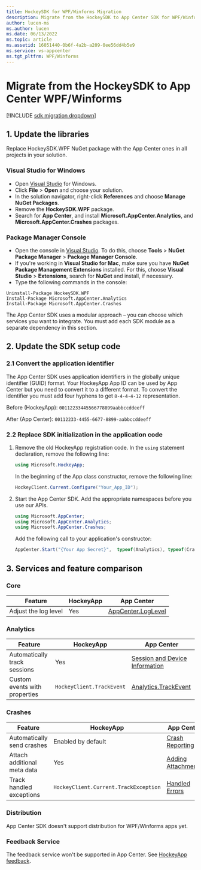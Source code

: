 ```yaml
---
title: HockeySDK for WPF/Winforms Migration
description: Migrate from the HockeySDK to App Center SDK for WPF/Winforms
author: lucen-ms
ms.author: lucen
ms.date: 06/13/2022
ms.topic: article
ms.assetid: 16051440-0b6f-4a2b-a209-0ee56dd4b5e9
ms.service: vs-appcenter
ms.tgt_pltfrm: WPF/Winforms
---
```


# Migrate from the HockeySDK to App Center WPF/Winforms
[!INCLUDE [sdk migration dropdown](includes/sdk-migration-dropdown.md)]

## 1. Update the libraries
Replace HockeySDK.WPF NuGet package with the App Center ones in all projects in your solution.

### Visual Studio for Windows
* Open [Visual Studio](https://visualstudio.microsoft.com/vs/) for Windows.
* Click **File** > **Open** and choose your solution.
* In the solution navigator, right-click **References** and choose **Manage NuGet Packages**.
* Remove the **HockeySDK.WPF** package.
* Search for **App Center**, and install **Microsoft.AppCenter.Analytics**, and **Microsoft.AppCenter.Crashes** packages.

### Package Manager Console
* Open the console in [Visual Studio](https://visualstudio.microsoft.com/vs/). To do this, choose **Tools** > **NuGet Package Manager** > **Package Manager Console**.
* If you're working in **Visual Studio for Mac**, make sure you have **NuGet Package Management Extensions** installed. For this, choose **Visual Studio** > **Extensions**, search for **NuGet** and install, if necessary.
* Type the following commands in the console:

```shell
Uninstall-Package HockeySDK.WPF
Install-Package Microsoft.AppCenter.Analytics
Install-Package Microsoft.AppCenter.Crashes
```

The App Center SDK uses a modular approach – you can choose which services you want to integrate. You must add each SDK module as a separate dependency in this section.

## 2. Update the SDK setup code
### 2.1 Convert the application identifier
The App Center SDK uses application identifiers in the globally unique identifier (GUID) format. Your HockeyApp App ID can be used by App Center but you need to convert it to a different format. To convert the identifier you must add four hyphens to get `8-4-4-4-12` representation.

Before (HockeyApp):
`00112233445566778899aabbccddeeff`

After (App Center):
`00112233-4455-6677-8899-aabbccddeeff`

### 2.2 Replace SDK initialization in the application code
1. Remove the old HockeyApp registration code.
    In the `using` statement declaration, remove the following line:

    ```csharp
    using Microsoft.HockeyApp;
    ```

    In the beginning of the App class constructor, remove the following line:

    ```csharp
    HockeyClient.Current.Configure("Your_App_ID");
    ```

2. Start the App Center SDK.
    Add the appropriate namespaces before you use our APIs.

    ```csharp
    using Microsoft.AppCenter;
    using Microsoft.AppCenter.Analytics;
    using Microsoft.AppCenter.Crashes;
    ```

    Add the following call to your application's constructor:

    ```csharp
    AppCenter.Start("{Your App Secret}",  typeof(Analytics), typeof(Crashes));
    ```

## 3. Services and feature comparison
### Core
Feature | HockeyApp | App Center
------- | --------- | ---
Adjust the log level | Yes | [AppCenter.LogLevel](~/sdk/other-apis/wpf-winforms.md#adjust-the-log-level)

### Analytics
Feature | HockeyApp | App Center
------- | --------- | ---
Automatically track sessions | Yes | [Session and Device Information](~/sdk/analytics/windows.md#session-and-device-information)
Custom events with properties | `HockeyClient.TrackEvent` | [Analytics.TrackEvent](~/sdk/analytics/windows.md#custom-events)

### Crashes
Feature | HockeyApp | App Center
------- | --------- | ---
Automatically send crashes | Enabled by default | [Crash Reporting](~/sdk/crashes/wpf-winforms.md)
Attach additional meta data | Yes | [Adding Attachments](~/sdk/crashes/wpf-winforms.md#add-attachments-to-a-crash-report)
Track handled exceptions | `HockeyClient.Current.TrackException` | [Handled Errors](~/sdk/crashes/wpf-winforms.md#handled-errors)

### Distribution

App Center SDK doesn't support distribution for WPF/Winforms apps yet.

### Feedback Service
The feedback service won't be supported in App Center. See [HockeyApp feedback](feedback.md).
